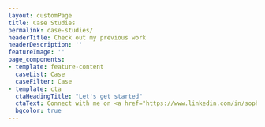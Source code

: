 ```yaml
---
layout: customPage
title: Case Studies
permalink: case-studies/
headerTitle: Check out my previous work
headerDescription: ''
featureImage: ''
page_components:
- template: feature-content
  caseList: Case
  caseFilter: Case
- template: cta
  ctaHeadingTitle: "Let's get started"
  ctaText: Connect with me on <a href="https://www.linkedin.com/in/sophee/" title="" target="_blank">LinkedIn</a>.
  bgcolor: true
---
```


